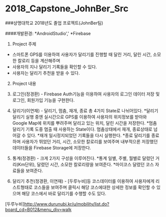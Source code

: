 # 2018_Capstone_JohnBer_Src

###상명대학교 2018년도 졸업 프로젝트(JohnBer팀)

####개발환경: *AndroidStudio',' *Firebase

1. Project 주제
  - 스마트폰 GPS를 이용하여 사용자가 달리기를 진행할 때 달린 거리, 달린 시간, 소모한 칼로리 등을 계산해주며
  - 사용자의 지나 달리기 기록들을 확인할 수 있다. 
  - 사용자는 달리기 추천을 받을 수 있다. 
  
2. Project 내용
  1. 로그인(정경환)
    - Firebase Auth기능을 이용하여 사용자의 로그인 데이터 저장 및 로그인, 회원가입 기능을 구현한다.
    
  2. 달리기(이연재)
    - 달리기, 멈춤, 재개, 종료 총 4가지 State로 나뉘어있다. 
      *달리기 
      달리기 실행 중엔 실시간으로 GPS를 이용하여 사용자의 위치정보를 받아와 Google Map에 위치를 뿌려주며 달리고 있는 위치, 달린 시간을 저장한다. 
      *멈춤
      달리기 기록 도중 멈출 때 사용하는 State이다. 멈춤상태에서 재개, 종료상태로 넘어갈 수 있다.
      *재개
      일시정지되었던 기록들을 다시 실행한다.
      *종료
      달리기를 종료하며 사용자가 뛰었던 거리, 시간, 소모한 칼로리를 보여주며 내부적으론 저장했던 데이터들을 Firebase Storage에 저장한다.
      
  3. 통계(정경환)
    - 크게 2가지 구성을 이루어진다. 
    *통계
    일별, 주별, 월별로 달렸던 거리(Km단위), 달렸던 시간, 소모한 칼로리량을 보여준다.
    *마이코스
    달렸던 코스 자료들을 보여준다.
    
  4. 달리기 추천(정경환, 이연재)
    - [두루누비]등 코스데이터를 이용하여 사용자에게 리스트형태로 코스들을 보여주며 클릭시 해당 코스에대한 상세한 정보를 확인할 수 있으며 해당 코스에서 바로 달리기를 수행할 수도 있다.
 
 [두루누비]http://www.durunubi.kr/u/mobility/list.do?board_cd=B012&menu_div=walk
  
    
